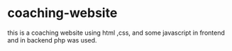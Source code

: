 # coaching-website
this is a coaching website using html ,css, and some javascript in frontend and in backend php was used.
